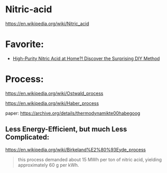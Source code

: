 # Nitric-acid
https://en.wikipedia.org/wiki/Nitric_acid

# Favorite:
- [High-Purity Nitric Acid at Home?! Discover the Surprising DIY Method](https://youtu.be/JBW9s1RY214)

# Process:
https://en.wikipedia.org/wiki/Ostwald_process

https://en.wikipedia.org/wiki/Haber_process

paper: https://archive.org/details/thermodynamikte00habegoog

## Less Energy-Efficient, but much Less Complicated:
https://en.wikipedia.org/wiki/Birkeland%E2%80%93Eyde_process

>this process demanded about 15 MWh per ton of nitric acid, yielding approximately 60 g per kWh.
